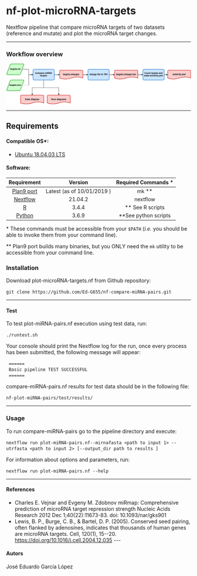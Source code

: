 

# **nf-plot-microRNA-targets**

Nextflow pipeline that compare microRNA targets of two datasets
(reference and mutate) and plot the microRNA target changes.

------------------------------------------------------------------------

### Workflow overview

![General Workflow](dev_notes/Workflow.png)

------------------------------------------------------------------------

## Requirements

#### Compatible OS\*:

-   [Ubuntu 18.04.03 LTS](http://releases.ubuntu.com/18.04/)

#### Software:

|                    Requirement                     |          Version           |  Required Commands \*  |
|:--------------------------------------------------:|:--------------------------:|:----------------------:|
|  [Plan9 port](https://github.com/9fans/plan9port)  | Latest (as of 10/01/2019 ) |        mk \*\*         |
|        [Nextflow](https://www.nextflow.io/)        |          21.04.2           |        nextflow        |
|          [R](https://www.r-project.org/)           |           3.4.4            |   \*\* See R scripts   |
| [Python](https://www.python.org/downloads/source/) |           3.6.9            | \*\*See python scripts |

\* These commands must be accessible from your `$PATH` (*i.e.* you
should be able to invoke them from your command line).

\*\* Plan9 port builds many binaries, but you ONLY need the `mk` utility
to be accessible from your command line.

### Installation

Download plot-microRNA-targets.nf from Github repository:

    git clone https://github.com/Ed-G655/nf-compare-miRNA-pairs.git

------------------------------------------------------------------------

#### Test

To test plot-miRNA-pairs.nf execution using test data, run:

    ./runtest.sh

Your console should print the Nextflow log for the run, once every
process has been submitted, the following message will appear:

     ======
     Basic pipeline TEST SUCCESSFUL
     ======

compare-miRNA-pairs.nf results for test data should be in the following
file:

    nf-plot-miRNA-pairs/test/results/

------------------------------------------------------------------------

### Usage

To run compare-miRNA-pairs go to the pipeline directory and execute:

    nextflow run plot-miRNA-pairs.nf--mirnafasta <path to input 1> --utrfasta <path to input 2> [--output_dir path to results ]

For information about options and parameters, run:

    nextflow run plot-miRNA-pairs.nf --help

------------------------------------------------------------------------

#### References

-   Charles E. Vejnar and Evgeny M. Zdobnov miRmap: Comprehensive
    prediction of microRNA target repression strength Nucleic Acids
    Research 2012 Dec 1;40(22):11673-83. doi: 10.1093/nar/gks901
-   Lewis, B. P., Burge, C. B., & Bartel, D. P. (2005). Conserved seed
    pairing, often flanked by adenosines, indicates that thousands of
    human genes are microRNA targets. Cell, 120(1), 15--20.
    <https://doi.org/10.1016/j.cell.2004.12.035> ---

#### Autors

José Eduardo García López
